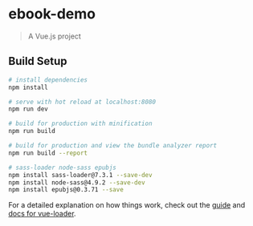 # ebook-demo

> A Vue.js project

## Build Setup

``` bash
# install dependencies
npm install

# serve with hot reload at localhost:8080
npm run dev

# build for production with minification
npm run build

# build for production and view the bundle analyzer report
npm run build --report

# sass-loader node-sass epubjs
npm install sass-loader@7.3.1 --save-dev
npm install node-sass@4.9.2 --save-dev
npm install epubjs@0.3.71 --save
```

For a detailed explanation on how things work, check out the [guide](http://vuejs-templates.github.io/webpack/) and [docs for vue-loader](http://vuejs.github.io/vue-loader).
